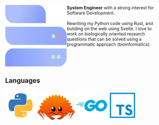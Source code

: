 <img align="left" src="https://raw.githubusercontent.com/Blastorios/Blastorios/master/images/B-logo.svg" width="200" height="200"/>
<strong>System Engineer</strong> with a strong interest for Software Development. <br /><br /> Rewriting my Python code using Rust, and building on the web using Svelte. I love to work on biologically oriented research questions that can be solved using a programmatic approach (bioinformatics).
<br>
<br>
<br>
<br>
<br>

## Languages
<a href="https://www.python.org/"><img src="https://raw.githubusercontent.com/Blastorios/Blastorios/master/images/python-logo.png" alt="python render" width="100" height="100"></a><a href="https://www.rust-lang.org/"><img src="https://raw.githubusercontent.com/Blastorios/Blastorios/master/images/rust_render.png" alt="rust render" width="130" height="90"></a><a href="https://go.dev/"><img src="https://raw.githubusercontent.com/Blastorios/Blastorios/master/images/go_render.png" alt="go render" width="100" height="100"></a><a href="https://www.typescriptlang.org/"><img src="https://raw.githubusercontent.com/Blastorios/Blastorios/master/images/typescript-def.png" alt="ts render" width="100" height="100"></a>
